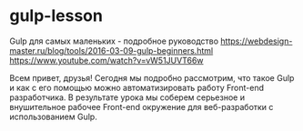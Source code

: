 # gulp-lesson
Gulp для самых маленьких - подробное руководство
https://webdesign-master.ru/blog/tools/2016-03-09-gulp-beginners.html
https://www.youtube.com/watch?v=vW51JUVT66w

Всем привет, друзья! Сегодня мы подробно рассмотрим, что такое Gulp и как с его помощью можно автоматизировать работу Front-end разработчика. В результате урока мы соберем серьезное и внушительное рабочее Front-end окружение для веб-разработки с использованием Gulp.
